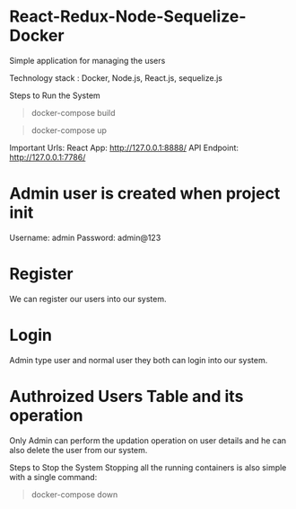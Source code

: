 # React-Redux-Node-Sequelize-Docker

Simple application for managing the users

Technology stack : Docker, Node.js, React.js, sequelize.js

Steps to Run the System 

> docker-compose build

> docker-compose up  

Important Urls:
React App: http://127.0.0.1:8888/
API Endpoint: http://127.0.0.1:7786/
# Admin user is created when project init

Username: admin
Password: admin@123
# Register

We can register our users into our system.

# Login 

Admin type user and normal user they both can login into our system.

# Authroized Users Table and its operation 

Only Admin can perform the updation operation on user details and he can also delete the user from our system.   


Steps to Stop the System
Stopping all the running containers is also simple with a single command:

> docker-compose down



 